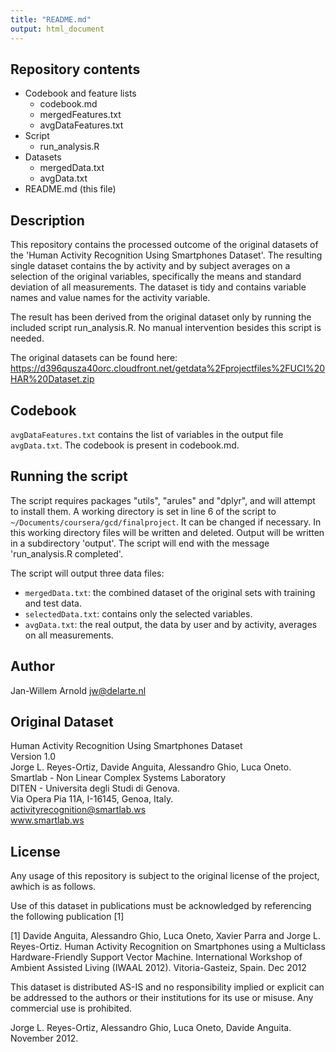 ```yaml
---
title: "README.md"
output: html_document
---
```


## Repository contents

* Codebook and feature lists
    + codebook.md
    + mergedFeatures.txt
    + avgDataFeatures.txt
* Script
    + run_analysis.R
* Datasets
    + mergedData.txt
    + avgData.txt
* README.md (this file)

## Description
This repository contains the processed outcome of the original datasets of the 'Human Activity Recognition Using Smartphones Dataset'. The resulting single dataset contains the by activity and by subject averages on a selection of the original variables, specifically the means and standard deviation of all measurements. The dataset is tidy and contains variable names and value names for the activity variable. 

The result has been derived from the original dataset only by running the included script run_analysis.R. No manual intervention besides this script is needed. 

The original datasets can be found here: https://d396qusza40orc.cloudfront.net/getdata%2Fprojectfiles%2FUCI%20HAR%20Dataset.zip

## Codebook
`avgDataFeatures.txt` contains the list of variables in the output file `avgData.txt`. The codebook is present in codebook.md.

## Running the script
The script requires packages "utils", "arules" and "dplyr", and will attempt to install them. A working directory is set in line 6 of the script to `~/Documents/coursera/gcd/finalproject`. It can be changed if necessary. In this working directory files will be written and deleted. Output will be written in a subdirectory 'output'. The script will end with the message 'run_analysis.R completed'.

The script will output three data files:

* `mergedData.txt`: the combined dataset of the original sets with training and test data.
* `selectedData.txt`: contains only the selected variables.
* `avgData.txt`: the real output, the data by user and by activity, averages on all measurements.

## Author
Jan-Willem Arnold jw@delarte.nl

## Original Dataset
Human Activity Recognition Using Smartphones Dataset  
Version 1.0  
Jorge L. Reyes-Ortiz, Davide Anguita, Alessandro Ghio, Luca Oneto.  
Smartlab - Non Linear Complex Systems Laboratory  
DITEN - Universita degli Studi di Genova.  
Via Opera Pia 11A, I-16145, Genoa, Italy.  
activityrecognition@smartlab.ws  
www.smartlab.ws  

## License
Any usage of this repository is subject to the original license of the project, awhich is as follows. 

Use of this dataset in publications must be acknowledged by referencing the following publication [1]   

[1] Davide Anguita, Alessandro Ghio, Luca Oneto, Xavier Parra and Jorge L. Reyes-Ortiz. Human Activity Recognition on Smartphones using a Multiclass Hardware-Friendly Support Vector Machine. International Workshop of Ambient Assisted Living (IWAAL 2012). Vitoria-Gasteiz, Spain. Dec 2012  

This dataset is distributed AS-IS and no responsibility implied or explicit can be addressed to the authors or their institutions for its use or misuse. Any commercial use is prohibited.   

Jorge L. Reyes-Ortiz, Alessandro Ghio, Luca Oneto, Davide Anguita. November 2012.   